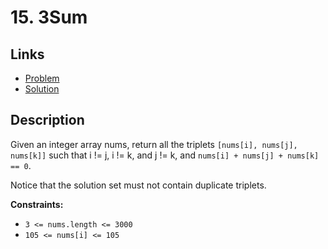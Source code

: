 # 15. 3Sum

## Links

- [Problem](https://leetcode.com/problems/3sum/description/?envType=study-plan-v2&envId=top-interview-150)
- [Solution](./solution.py)

## Description

Given an integer array nums, return all the triplets `[nums[i], nums[j], nums[k]]` such that i != j, i != k, and j != k, and `nums[i] + nums[j] + nums[k] == 0`.

Notice that the solution set must not contain duplicate triplets.

**Constraints:**

- `3 <= nums.length <= 3000`
- `105 <= nums[i] <= 105`

